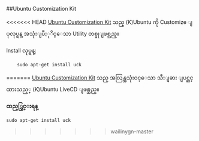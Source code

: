 ##Ubuntu Customization Kit

<<<<<<< HEAD
[Ubuntu Customization Kit](http://sourceforge.net/projects/uck) သည္ (K)Ubuntu ကို Customize ျပုလုပ္ရန္ အသုံးျပဳႏုိင္ေသာ Utility တစ္ခုျဖစ္သည္။

Install လုပ္ရန္:
	
		sudo apt-get install uck

=======
[Ubuntu Customization Kit](http://sourceforge.net/projects/uck/) သည္ အလြန္အသုံးဝင္ေသာ သီးျခား ျပင္ဆင္ထားသည့္ (K)Ubuntu LiveCD ျဖစ္သည္။ 

**ထည့္သြင္းရန္**

	sudo apt-get install uck
>>>>>>> wailinygn-master
